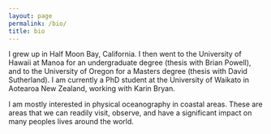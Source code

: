 ```yaml
---
layout: page
permalink: /bio/
title: bio
---
```

I grew up in Half Moon Bay, California. I then went to the University of Hawaii at Manoa for an undergraduate degree (thesis with Brian Powell), and to the University of Oregon for a Masters degree (thesis with David Sutherland). I am currently a PhD student at the University of Waikato in Aotearoa New Zealand, working with Karin Bryan.

I am mostly interested in physical oceanography in coastal areas. These are areas that we can readily visit, observe, and have a significant impact on many peoples lives around the world. 

<div class="img_row">
    <img class="col three left" src="{{ site.baseurl }}/assets/img/surf_2.png" alt="" title="surf at undisclosed location"/>
</div>

<div class="img_row">
    <img class="col two left" src="{{ site.baseurl }}/assets/img/mountains_1.jpeg" alt="" title="example image"/>
    <img class="col one left" src="{{ site.baseurl }}/assets/img/climbing_1.jpeg" alt="" title="example image"/>
</div>
